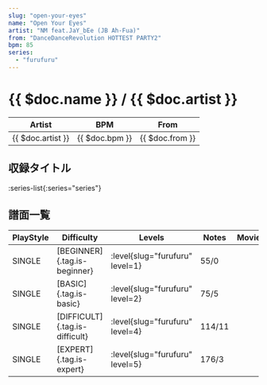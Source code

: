 ```yaml
---
slug: "open-your-eyes"
name: "Open Your Eyes"
artist: "NM feat.JaY_bEe (JB Ah-Fua)"
from: "DanceDanceRevolution HOTTEST PARTY2"
bpm: 85
series:
  - "furufuru"
---
```


# {{ $doc.name }} / {{ $doc.artist }}

|Artist|BPM|From|
|------|---|----|
|{{ $doc.artist }}|{{ $doc.bpm }}|{{ $doc.from }}|

## 収録タイトル

:series-list{:series="series"}

## 譜面一覧

|PlayStyle|Difficulty|Levels|Notes|Movie|
|---------|----------|------|-----|-----|
|SINGLE|[BEGINNER]{.tag.is-beginner}|<div class="field is-grouped is-grouped-multiline"> :level{slug="furufuru" level=1}</div>|55/0||
|SINGLE|[BASIC]{.tag.is-basic}|<div class="field is-grouped is-grouped-multiline"> :level{slug="furufuru" level=2}</div>|75/5||
|SINGLE|[DIFFICULT]{.tag.is-difficult}|<div class="field is-grouped is-grouped-multiline"> :level{slug="furufuru" level=4}</div>|114/11||
|SINGLE|[EXPERT]{.tag.is-expert}|<div class="field is-grouped is-grouped-multiline"> :level{slug="furufuru" level=5}</div>|176/3||
